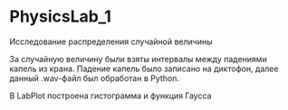 # PhysicsLab_1
Исследование распределения случайной величины

За случайную величину были взяты интервалы между падениями капель из крана.
Падение капель было записано на диктофон, далее данный .wav-файл был обработан в Python.

В LabPlot построена гистограмма и функция Гаусса
